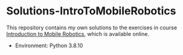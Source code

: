 # Solutions-IntroToMobileRobotics
This repository contains my own solutions to the exercises in course
[Introduction to Mobile Robotics](http://ais.informatik.uni-freiburg.de/teaching/ss21/robotics/), which is available online.
- Environment: Python 3.8.10
